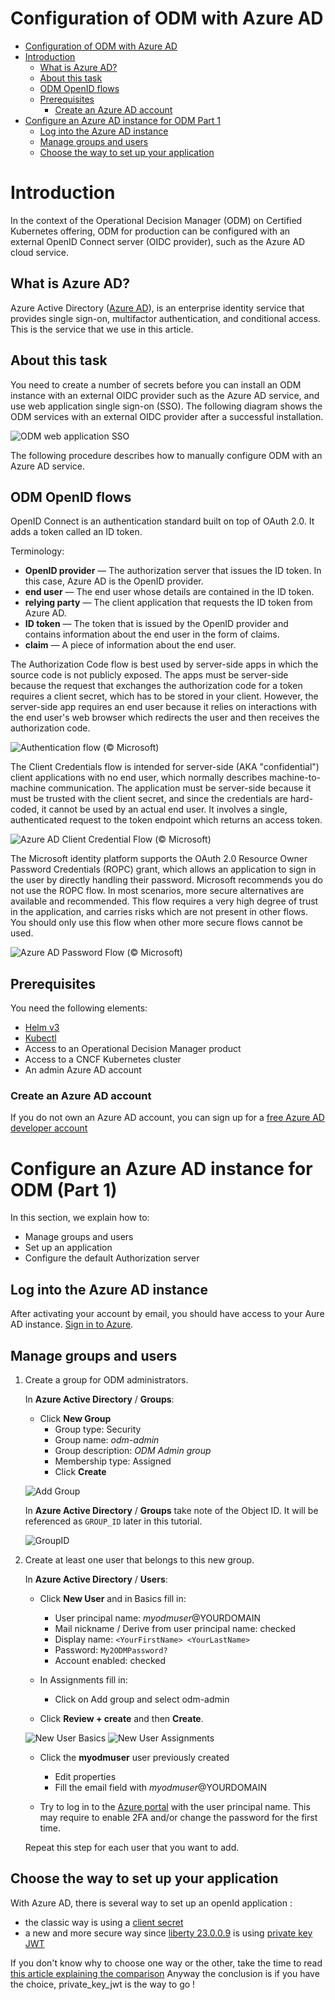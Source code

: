 # Configuration of ODM with Azure AD

<!-- TOC -->

- [Configuration of ODM with Azure AD](#configuration-of-odm-with-azure-ad)
- [Introduction](#introduction)
    - [What is Azure AD?](#what-is-azure-ad)
    - [About this task](#about-this-task)
    - [ODM OpenID flows](#odm-openid-flows)
    - [Prerequisites](#prerequisites)
        - [Create an Azure AD account](#create-an-azure-ad-account)
- [Configure an Azure AD instance for ODM Part 1](#configure-an-azure-ad-instance-for-odm-part-1)
    - [Log into the Azure AD instance](#log-into-the-azure-ad-instance)
    - [Manage groups and users](#manage-groups-and-users)
    - [Choose the way to set up your application](#choose-the-way-to-set-up-your-application)

<!-- /TOC -->

# Introduction

In the context of the Operational Decision Manager (ODM) on Certified Kubernetes offering, ODM for production can be configured with an external OpenID Connect server (OIDC provider), such as the Azure AD cloud service.

## What is Azure AD?

Azure Active Directory ([Azure AD](https://azure.microsoft.com/en-us/services/active-directory/#overview)),  is an enterprise identity service that provides single sign-on, multifactor authentication, and conditional access. This is the service that we use in this article.


## About this task

You need to create a number of secrets before you can install an ODM instance with an external OIDC provider such as the Azure AD service, and use web application single sign-on (SSO). The following diagram shows the ODM services with an external OIDC provider after a successful installation.

![ODM web application SSO](/images/AzureAD/diag_azuread_interaction.jpg)

The following procedure describes how to manually configure ODM with an Azure AD service.

## ODM OpenID flows

OpenID Connect is an authentication standard built on top of OAuth 2.0. It adds a token called an ID token.

Terminology:

- **OpenID provider** — The authorization server that issues the ID token. In this case, Azure AD is the OpenID provider.
- **end user** — The end user whose details are contained in the ID token.
- **relying party** — The client application that requests the ID token from Azure AD.
- **ID token** — The token that is issued by the OpenID provider and contains information about the end user in the form of claims.
- **claim** — A piece of information about the end user.

The Authorization Code flow is best used by server-side apps in which the source code is not publicly exposed. The apps must be server-side because the request that exchanges the authorization code for a token requires a client secret, which has to be stored in your client. However, the server-side app requires an end user because it relies on interactions with the end user's web browser which redirects the user and then receives the authorization code.

![Authentication flow](/images/AzureAD/AuthenticationFlow.png) (© Microsoft)

The Client Credentials flow is intended for server-side (AKA "confidential") client applications with no end user, which normally describes machine-to-machine communication. The application must be server-side because it must be trusted with the client secret, and since the credentials are hard-coded, it cannot be used by an actual end user. It involves a single, authenticated request to the token endpoint which returns an access token.

![Azure AD Client Credential Flow](/images/AzureAD/ClientCredential.png) (© Microsoft)

The Microsoft identity platform supports the OAuth 2.0 Resource Owner Password Credentials (ROPC) grant, which allows an application to sign in the user by directly handling their password. Microsoft recommends you do not use the ROPC flow. In most scenarios, more secure alternatives are available and recommended. This flow requires a very high degree of trust in the application, and carries risks which are not present in other flows. You should only use this flow when other more secure flows cannot be used.

![Azure AD Password Flow](/images/AzureAD/PasswordFlow.png) (© Microsoft)

## Prerequisites

You need the following elements:

- [Helm v3](https://helm.sh/docs/intro/install/)
- [Kubectl](https://kubernetes.io/docs/tasks/tools/install-kubectl)
- Access to an Operational Decision Manager product
- Access to a CNCF Kubernetes cluster
- An admin Azure AD account

### Create an Azure AD account

If you do not own an Azure AD account, you can sign up for a [free Azure AD developer account](https://azure.microsoft.com/en-us/services/active-directory/)

# Configure an Azure AD instance for ODM (Part 1)

In this section, we explain how to:

- Manage groups and users
- Set up an application
- Configure the default Authorization server

## Log into the Azure AD instance

After activating your account by email, you should have access to your Aure AD instance. [Sign in to Azure](https://portal.azure.com/#home).

## Manage groups and users

1. Create a group for ODM administrators.

    In **Azure Active Directory** / **Groups**:
      * Click **New Group**
        * Group type: Security
        * Group name: *odm-admin*
        * Group description: *ODM Admin group*
        * Membership type: Assigned
        * Click **Create**

    ![Add Group](/images/AzureAD/NewGroup.png)

    In **Azure Active Directory** / **Groups** take note of the Object ID. It will be referenced as ``GROUP_ID`` later in this tutorial.

    ![GroupID](/images/AzureAD/GroupID.png)

2. Create at least one user that belongs to this new group.

    In **Azure Active Directory** / **Users**:

      * Click **New User** and in Basics fill in:
        * User principal name: *myodmuser*@YOURDOMAIN
        * Mail nickname / Derive from user principal name: checked
        * Display name: `<YourFirstName> <YourLastName>`
        * Password: `My2ODMPassword?`
        * Account enabled: checked

      * In Assignments fill in:
        * Click on Add group and select odm-admin

      * Click **Review + create** and then **Create**.

      ![New User Basics](/images/AzureAD/NewUserBasics.png)
      ![New User Assignments](/images/AzureAD/NewUserAssignments.png)

      * Click the **myodmuser** user previously created
        * Edit properties
        * Fill the email field with *myodmuser*@YOURDOMAIN

      * Try to log in to the [Azure portal](https://portal.azure.com/) with the user principal name.
       This may require to enable 2FA and/or change the password for the first time.

    Repeat this step for each user that you want to add.

## Choose the way to set up your application

With Azure AD, there is several way to set up an openId application : 
    
- the classic way is using a [client secret](README_WITH_CLIENT_SECRET.md)
- a new and more secure way since [liberty 23.0.0.9](https://openliberty.io/blog/2023/09/19/23.0.0.9.html#jwt) is using [private key JWT](README_WITH_PRIVATE_KEY_JWT.md)

If you don't know why to choose one way or the other, take the time to read [this article explaining the comparison](https://www.ubisecure.com/access-management/private_key_jwt-or-client_secret) 
Anyway the conclusion is if you have the choice, private_key_jwt is the way to go !
  
